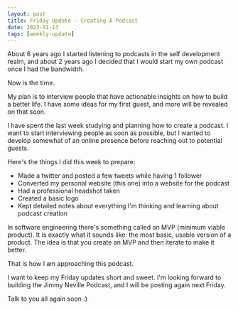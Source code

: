 ```yaml
---
layout: post
title: Friday Update - Creating A Podcast
date: 2023-01-13
tags: [weekly-update]
---
```


About 6 years ago I started listening to podcasts in the self development realm, and about 2 years ago I decided that I would start my own podcast once I had the bandwidth.

Now is the time.

My plan is to interview people that have actionable insights on how to build a better life. I have some ideas for my first guest, and more will be revealed on that soon.

I have spent the last week studying and planning how to create a podcast. I want to start interviewing people as soon as possible, but I wanted to develop somewhat of an online presence before reaching out to potential guests.

Here's the things I did this week to prepare:

- Made a twitter and posted a few tweets while having 1 follower
- Converted my personal website (this one) into a website for the podcast
- Had a professional headshot taken
- Created a basic logo
- Kept detailed notes about everything I'm thinking and learning about podcast creation

In software engineering there's something called an MVP (minimum viable product). It is exactly what it sounds like: the most basic, usable version of a product. The idea is that you create an MVP and then iterate to make it better.

That is how I am approaching this podcast.

I want to keep my Friday updates short and sweet. I'm looking forward to building the Jimmy Neville Podcast, and I will be posting again next Friday.

Talk to you all again soon :)
